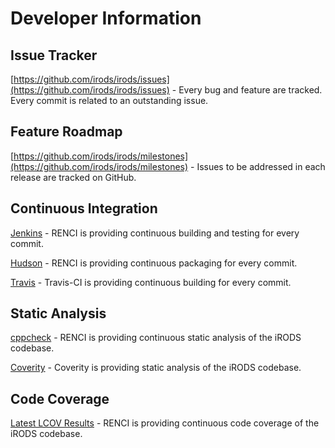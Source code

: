 # Developer Information

## Issue Tracker

[https://github.com/irods/irods/issues](https://github.com/irods/irods/issues) - Every bug and feature are tracked. Every commit is related to an outstanding issue.

## Feature Roadmap

[https://github.com/irods/irods/milestones](https://github.com/irods/irods/milestones) - Issues to be addressed in each release are tracked on GitHub.

## Continuous Integration

[Jenkins](https://jenkins.irods.org/) - RENCI is providing continuous building and testing for every commit.

[Hudson](http://ci-dev.renci.org/hudson/view/iRODS/) - RENCI is providing continuous packaging for every commit.

[Travis](https://travis-ci.org/irods/irods) - Travis-CI is providing continuous building for every commit.

## Static Analysis

[cppcheck](http://ci-dev.renci.org/hudson/view/iRODS/job/irods-cppcheck) - RENCI is providing continuous static analysis of the iRODS codebase.

[Coverity](https://scan.coverity.com/projects/2605) - Coverity is providing static analysis of the iRODS codebase.

## Code Coverage

[Latest LCOV Results](http://www.renci.org/~tgr/irods/coverage/latest/) - RENCI is providing continuous code coverage of the iRODS codebase.

